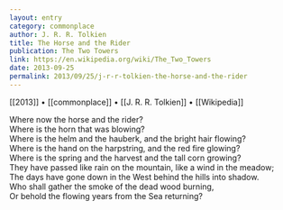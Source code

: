 ```yaml
---
layout: entry
category: commonplace
author: J. R. R. Tolkien
title: The Horse and the Rider
publication: The Two Towers
link: https://en.wikipedia.org/wiki/The_Two_Towers
date: 2013-09-25
permalink: 2013/09/25/j-r-r-tolkien-the-horse-and-the-rider
---
```


[[2013]] • [[commonplace]] • [[J. R. R. Tolkien]] • [[Wikipedia]]

Where now the horse and the rider? 
<br>Where is the horn that was blowing?
<br>Where is the helm and the hauberk, and the bright hair flowing?
<br>Where is the hand on the harpstring, and the red fire glowing?
<br>Where is the spring and the harvest and the tall corn growing?
<br>They have passed like rain on the mountain, like a wind in the meadow;
<br>The days have gone down in the West behind the hills into shadow.
<br>Who shall gather the smoke of the dead wood burning,
<br>Or behold the flowing years from the Sea returning?